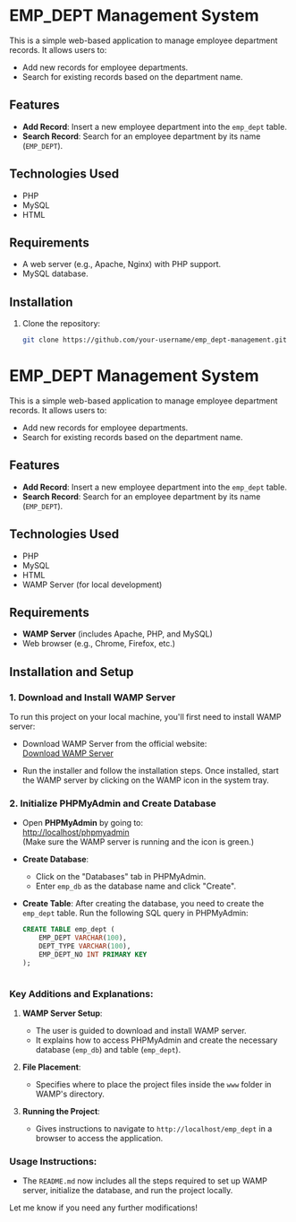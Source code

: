 # EMP_DEPT Management System

This is a simple web-based application to manage employee department records. It allows users to:

- Add new records for employee departments.
- Search for existing records based on the department name.

## Features

- **Add Record**: Insert a new employee department into the `emp_dept` table.
- **Search Record**: Search for an employee department by its name (`EMP_DEPT`).

## Technologies Used

- PHP
- MySQL
- HTML

## Requirements

- A web server (e.g., Apache, Nginx) with PHP support.
- MySQL database.

## Installation

1. Clone the repository:
   ```bash
   git clone https://github.com/your-username/emp_dept-management.git


# EMP_DEPT Management System

This is a simple web-based application to manage employee department records. It allows users to:

- Add new records for employee departments.
- Search for existing records based on the department name.

## Features

- **Add Record**: Insert a new employee department into the `emp_dept` table.
- **Search Record**: Search for an employee department by its name (`EMP_DEPT`).

## Technologies Used

- PHP
- MySQL
- HTML
- WAMP Server (for local development)

## Requirements

- **WAMP Server** (includes Apache, PHP, and MySQL)
- Web browser (e.g., Chrome, Firefox, etc.)

## Installation and Setup

### 1. Download and Install WAMP Server

To run this project on your local machine, you'll first need to install WAMP server:

- Download WAMP Server from the official website:  
  [Download WAMP Server](https://sourceforge.net/projects/wampserver/)
  
- Run the installer and follow the installation steps. Once installed, start the WAMP server by clicking on the WAMP icon in the system tray.

### 2. Initialize PHPMyAdmin and Create Database

- Open **PHPMyAdmin** by going to:  
  [http://localhost/phpmyadmin](http://localhost/phpmyadmin)  
  (Make sure the WAMP server is running and the icon is green.)

- **Create Database**: 
  - Click on the "Databases" tab in PHPMyAdmin.
  - Enter `emp_db` as the database name and click "Create".

- **Create Table**: After creating the database, you need to create the `emp_dept` table. Run the following SQL query in PHPMyAdmin:

  ```sql
  CREATE TABLE emp_dept (
      EMP_DEPT VARCHAR(100),
      DEPT_TYPE VARCHAR(100),
      EMP_DEPT_NO INT PRIMARY KEY
  );



### Key Additions and Explanations:

1. **WAMP Server Setup**: 
   - The user is guided to download and install WAMP server.
   - It explains how to access PHPMyAdmin and create the necessary database (`emp_db`) and table (`emp_dept`).
   
2. **File Placement**: 
   - Specifies where to place the project files inside the `www` folder in WAMP's directory.

3. **Running the Project**: 
   - Gives instructions to navigate to `http://localhost/emp_dept` in a browser to access the application.

### Usage Instructions:
- The `README.md` now includes all the steps required to set up WAMP server, initialize the database, and run the project locally.

Let me know if you need any further modifications!
